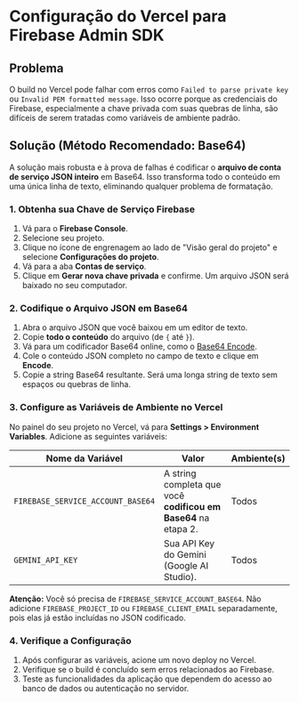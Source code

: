 # Configuração do Vercel para Firebase Admin SDK

## Problema
O build no Vercel pode falhar com erros como `Failed to parse private key` ou `Invalid PEM formatted message`. Isso ocorre porque as credenciais do Firebase, especialmente a chave privada com suas quebras de linha, são difíceis de serem tratadas como variáveis de ambiente padrão.

## Solução (Método Recomendado: Base64)

A solução mais robusta e à prova de falhas é codificar o **arquivo de conta de serviço JSON inteiro** em Base64. Isso transforma todo o conteúdo em uma única linha de texto, eliminando qualquer problema de formatação.

### 1. Obtenha sua Chave de Serviço Firebase
1.  Vá para o **Firebase Console**.
2.  Selecione seu projeto.
3.  Clique no ícone de engrenagem ao lado de "Visão geral do projeto" e selecione **Configurações do projeto**.
4.  Vá para a aba **Contas de serviço**.
5.  Clique em **Gerar nova chave privada** e confirme. Um arquivo JSON será baixado no seu computador.

### 2. Codifique o Arquivo JSON em Base64
1.  Abra o arquivo JSON que você baixou em um editor de texto.
2.  Copie **todo o conteúdo** do arquivo (de `{` até `}`).
3.  Vá para um codificador Base64 online, como o [Base64 Encode](https://www.base64encode.org/).
4.  Cole o conteúdo JSON completo no campo de texto e clique em **Encode**.
5.  Copie a string Base64 resultante. Será uma longa string de texto sem espaços ou quebras de linha.

### 3. Configure as Variáveis de Ambiente no Vercel
No painel do seu projeto no Vercel, vá para **Settings > Environment Variables**. Adicione as seguintes variáveis:

| Nome da Variável                    | Valor                                                | Ambiente(s) |
|-------------------------------------|------------------------------------------------------|-------------|
| `FIREBASE_SERVICE_ACCOUNT_BASE64`   | A string completa que você **codificou em Base64** na etapa 2. | Todos       |
| `GEMINI_API_KEY`                    | Sua API Key do Gemini (Google AI Studio).            | Todos       |

**Atenção:** Você só precisa de `FIREBASE_SERVICE_ACCOUNT_BASE64`. Não adicione `FIREBASE_PROJECT_ID` ou `FIREBASE_CLIENT_EMAIL` separadamente, pois elas já estão incluídas no JSON codificado.

### 4. Verifique a Configuração
1.  Após configurar as variáveis, acione um novo deploy no Vercel.
2.  Verifique se o build é concluído sem erros relacionados ao Firebase.
3.  Teste as funcionalidades da aplicação que dependem do acesso ao banco de dados ou autenticação no servidor.
